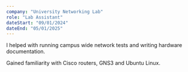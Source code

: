 ```yaml
---
company: "University Networking Lab"
role: "Lab Assistant"
dateStart: "09/01/2024"
dateEnd: "05/01/2025"
---
```


I helped with running campus wide network tests and writing hardware documentation.

Gained familiarity with Cisco routers, GNS3 and Ubuntu Linux.
